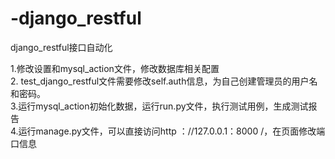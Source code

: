 # -django_restful
 django_restful接口自动化  
 
1.修改设置和mysql_action文件，修改数据库相关配置   
2. test_django_restful文件需要修改self.auth信息，为自己创建管理员的用户名和密码。  
3.运行mysql_action初始化数据，运行run.py文件，执行测试用例，生成测试报告  
4.运行manage.py文件，可以直接访问http ：//127.0.0.1：8000 /，在页面修改端口信息   
